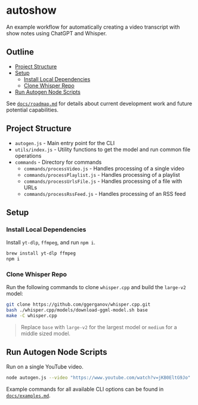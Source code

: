 # autoshow

An example workflow for automatically creating a video transcript with show notes using ChatGPT and Whisper.

## Outline

- [Project Structure](#project-structure)
- [Setup](#setup)
  - [Install Local Dependencies](#install-local-dependencies)
  - [Clone Whisper Repo](#clone-whisper-repo)
- [Run Autogen Node Scripts](#run-autogen-node-scripts)

See [`docs/roadmap.md`](/docs/roadmap.md) for details about current development work and future potential capabilities.

## Project Structure

- `autogen.js` - Main entry point for the CLI
- `utils/index.js` - Utility functions to get the model and run common file operations
- `commands` - Directory for commands
  - `commands/processVideo.js` - Handles processing of a single video
  - `commands/processPlaylist.js` - Handles processing of a playlist
  - `commands/processUrlsFile.js` - Handles processing of a file with URLs
  - `commands/processRssFeed.js` - Handles processing of an RSS feed

## Setup

### Install Local Dependencies

Install `yt-dlp`, `ffmpeg`, and run `npm i`.

```bash
brew install yt-dlp ffmpeg
npm i
```

### Clone Whisper Repo

Run the following commands to clone `whisper.cpp` and build the `large-v2` model:

```bash
git clone https://github.com/ggerganov/whisper.cpp.git
bash ./whisper.cpp/models/download-ggml-model.sh base
make -C whisper.cpp
```

> Replace `base` with `large-v2` for the largest model or `medium` for a middle sized model.

## Run Autogen Node Scripts

Run on a single YouTube video.

```bash
node autogen.js --video "https://www.youtube.com/watch?v=jKB0EltG9Jo"
```

Example commands for all available CLI options can be found in [`docs/examples.md`](/docs/examples.md).